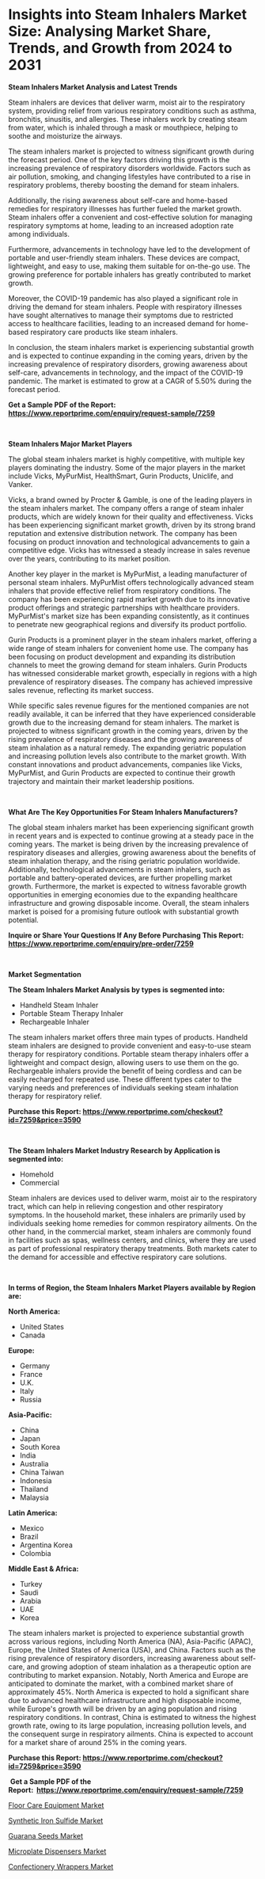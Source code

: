 <p><h1>Insights into Steam Inhalers Market Size: Analysing Market Share, Trends, and Growth from 2024 to 2031</h1></p><p><strong>Steam Inhalers Market Analysis and Latest Trends</strong></p>
<p><p>Steam inhalers are devices that deliver warm, moist air to the respiratory system, providing relief from various respiratory conditions such as asthma, bronchitis, sinusitis, and allergies. These inhalers work by creating steam from water, which is inhaled through a mask or mouthpiece, helping to soothe and moisturize the airways.</p><p>The steam inhalers market is projected to witness significant growth during the forecast period. One of the key factors driving this growth is the increasing prevalence of respiratory disorders worldwide. Factors such as air pollution, smoking, and changing lifestyles have contributed to a rise in respiratory problems, thereby boosting the demand for steam inhalers.</p><p>Additionally, the rising awareness about self-care and home-based remedies for respiratory illnesses has further fueled the market growth. Steam inhalers offer a convenient and cost-effective solution for managing respiratory symptoms at home, leading to an increased adoption rate among individuals.</p><p>Furthermore, advancements in technology have led to the development of portable and user-friendly steam inhalers. These devices are compact, lightweight, and easy to use, making them suitable for on-the-go use. The growing preference for portable inhalers has greatly contributed to market growth.</p><p>Moreover, the COVID-19 pandemic has also played a significant role in driving the demand for steam inhalers. People with respiratory illnesses have sought alternatives to manage their symptoms due to restricted access to healthcare facilities, leading to an increased demand for home-based respiratory care products like steam inhalers.</p><p>In conclusion, the steam inhalers market is experiencing substantial growth and is expected to continue expanding in the coming years, driven by the increasing prevalence of respiratory disorders, growing awareness about self-care, advancements in technology, and the impact of the COVID-19 pandemic. The market is estimated to grow at a CAGR of 5.50% during the forecast period.</p></p>
<p><strong>Get a Sample PDF of the Report:&nbsp; <a href="https://www.reportprime.com/enquiry/request-sample/7259">https://www.reportprime.com/enquiry/request-sample/7259</a></strong></p>
<p>&nbsp;</p>
<p><strong>Steam Inhalers Major Market Players</strong></p>
<p><p>The global steam inhalers market is highly competitive, with multiple key players dominating the industry. Some of the major players in the market include Vicks, MyPurMist, HealthSmart, Gurin Products, Uniclife, and Vanker.</p><p>Vicks, a brand owned by Procter & Gamble, is one of the leading players in the steam inhalers market. The company offers a range of steam inhaler products, which are widely known for their quality and effectiveness. Vicks has been experiencing significant market growth, driven by its strong brand reputation and extensive distribution network. The company has been focusing on product innovation and technological advancements to gain a competitive edge. Vicks has witnessed a steady increase in sales revenue over the years, contributing to its market position.</p><p>Another key player in the market is MyPurMist, a leading manufacturer of personal steam inhalers. MyPurMist offers technologically advanced steam inhalers that provide effective relief from respiratory conditions. The company has been experiencing rapid market growth due to its innovative product offerings and strategic partnerships with healthcare providers. MyPurMist's market size has been expanding consistently, as it continues to penetrate new geographical regions and diversify its product portfolio.</p><p>Gurin Products is a prominent player in the steam inhalers market, offering a wide range of steam inhalers for convenient home use. The company has been focusing on product development and expanding its distribution channels to meet the growing demand for steam inhalers. Gurin Products has witnessed considerable market growth, especially in regions with a high prevalence of respiratory diseases. The company has achieved impressive sales revenue, reflecting its market success.</p><p>While specific sales revenue figures for the mentioned companies are not readily available, it can be inferred that they have experienced considerable growth due to the increasing demand for steam inhalers. The market is projected to witness significant growth in the coming years, driven by the rising prevalence of respiratory diseases and the growing awareness of steam inhalation as a natural remedy. The expanding geriatric population and increasing pollution levels also contribute to the market growth. With constant innovations and product advancements, companies like Vicks, MyPurMist, and Gurin Products are expected to continue their growth trajectory and maintain their market leadership positions.</p></p>
<p>&nbsp;</p>
<p><strong>What Are The Key Opportunities For Steam Inhalers Manufacturers?</strong></p>
<p><p>The global steam inhalers market has been experiencing significant growth in recent years and is expected to continue growing at a steady pace in the coming years. The market is being driven by the increasing prevalence of respiratory diseases and allergies, growing awareness about the benefits of steam inhalation therapy, and the rising geriatric population worldwide. Additionally, technological advancements in steam inhalers, such as portable and battery-operated devices, are further propelling market growth. Furthermore, the market is expected to witness favorable growth opportunities in emerging economies due to the expanding healthcare infrastructure and growing disposable income. Overall, the steam inhalers market is poised for a promising future outlook with substantial growth potential.</p></p>
<p><strong>Inquire or Share Your Questions If Any Before Purchasing This Report: <a href="https://www.reportprime.com/enquiry/pre-order/7259">https://www.reportprime.com/enquiry/pre-order/7259</a></strong></p>
<p>&nbsp;</p>
<p><strong>Market Segmentation</strong></p>
<p><strong>The Steam Inhalers Market Analysis by types is segmented into:</strong></p>
<p><ul><li>Handheld Steam Inhaler</li><li>Portable Steam Therapy Inhaler</li><li>Rechargeable Inhaler</li></ul></p>
<p><p>The steam inhalers market offers three main types of products. Handheld steam inhalers are designed to provide convenient and easy-to-use steam therapy for respiratory conditions. Portable steam therapy inhalers offer a lightweight and compact design, allowing users to use them on the go. Rechargeable inhalers provide the benefit of being cordless and can be easily recharged for repeated use. These different types cater to the varying needs and preferences of individuals seeking steam inhalation therapy for respiratory relief.</p></p>
<p><strong>Purchase this Report:&nbsp;<a href="https://www.reportprime.com/checkout?id=7259&price=3590">https://www.reportprime.com/checkout?id=7259&price=3590</a></strong></p>
<p>&nbsp;</p>
<p><strong>The Steam Inhalers Market Industry Research by Application is segmented into:</strong></p>
<p><ul><li>Homehold</li><li>Commercial</li></ul></p>
<p><p>Steam inhalers are devices used to deliver warm, moist air to the respiratory tract, which can help in relieving congestion and other respiratory symptoms. In the household market, these inhalers are primarily used by individuals seeking home remedies for common respiratory ailments. On the other hand, in the commercial market, steam inhalers are commonly found in facilities such as spas, wellness centers, and clinics, where they are used as part of professional respiratory therapy treatments. Both markets cater to the demand for accessible and effective respiratory care solutions.</p></p>
<p>&nbsp;</p>
<p><strong>In terms of Region, the Steam Inhalers Market Players available by Region are:</strong></p>
<p>
    <p> <strong> North America: </strong>
        <ul>
            <li>United States</li>
            <li>Canada</li>
        </ul>
        </p> 
    <p> <strong> Europe: </strong>
        <ul>
            <li>Germany</li>
            <li>France</li>
            <li>U.K.</li>
            <li>Italy</li>
            <li>Russia</li>
        </ul>
        </p> 
    <p> <strong> Asia-Pacific: </strong>
        <ul>
            <li>China</li>
            <li>Japan</li>
            <li>South Korea</li>
            <li>India</li>
            <li>Australia</li>
            <li>China Taiwan</li>
            <li>Indonesia</li>
            <li>Thailand</li>
            <li>Malaysia</li>
        </ul>
        </p> 
    <p> <strong> Latin America: </strong>
        <ul>
            <li>Mexico</li>
            <li>Brazil</li>
            <li>Argentina Korea</li>
            <li>Colombia</li>
        </ul>
        </p> 
    <p> <strong> Middle East & Africa: </strong>
        <ul>
            <li>Turkey</li>
            <li>Saudi</li>
            <li>Arabia</li>
            <li>UAE</li>
            <li>Korea</li>
        </ul>
    </p>
    </p>
<p><p>The steam inhalers market is projected to experience substantial growth across various regions, including North America (NA), Asia-Pacific (APAC), Europe, the United States of America (USA), and China. Factors such as the rising prevalence of respiratory disorders, increasing awareness about self-care, and growing adoption of steam inhalation as a therapeutic option are contributing to market expansion. Notably, North America and Europe are anticipated to dominate the market, with a combined market share of approximately 45%. North America is expected to hold a significant share due to advanced healthcare infrastructure and high disposable income, while Europe's growth will be driven by an aging population and rising respiratory conditions. In contrast, China is estimated to witness the highest growth rate, owing to its large population, increasing pollution levels, and the consequent surge in respiratory ailments. China is expected to account for a market share of around 25% in the coming years.</p></p>
<p><strong>Purchase this Report: <a href="https://www.reportprime.com/checkout?id=7259&price=3590">https://www.reportprime.com/checkout?id=7259&price=3590</a></strong></p>
<p>&nbsp;<strong>Get a Sample PDF of the Report:&nbsp;&nbsp;<a href="https://www.reportprime.com/enquiry/request-sample/7259">https://www.reportprime.com/enquiry/request-sample/7259</a></strong></p>
<p><strong></strong></p>
<p><p><a href="https://github.com/NorbertYates/Market-Research-Report-List-3/blob/main/floor-care-equipment-market.md">Floor Care Equipment Market</a></p><p><a href="https://issuu.com/reportprime-2/docs/synthetic-iron-sulfide-market-size-2030.pptx">Synthetic Iron Sulfide Market</a></p><p><a href="https://medium.com/@kelsitorphy644/guarana-seeds-market-insight-market-trends-growth-forecasted-from-2023-to-2030-7a094e8c6e55">Guarana Seeds Market</a></p><p><a href="https://github.com/RoccoManning/Market-Research-Report-List-3/blob/main/microplate-dispensers-market.md">Microplate Dispensers Market</a></p><p><a href="https://medium.com/@kelsitorphy644/confectionery-wrappers-market-size-cagr-trends-2024-2030-a0602072944a">Confectionery Wrappers Market</a></p></p>